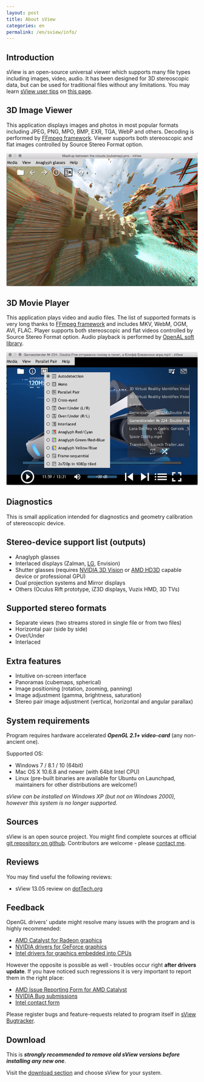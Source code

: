 ```yaml
---
layout: post
title: About sView
categories: en
permalink: /en/sview/info/
---
```


## Introduction
sView is an open-source universal viewer which supports many file types including images, video, audio.
It has been designed for 3D stereoscopic data, but can be used for traditional files without any limitations.
You may learn [sView user tips](/en/sview/usertips) on [this page](/en/sview/usertips).

## 3D Image Viewer
This application displays images and photos in most popular formats including JPEG, PNG, MPO, BMP, EXR, TGA, WebP and others.
Decoding is performed by [FFmpeg framework](http://ffmpeg.org/).
Viewer supports both stereoscopic and flat images controlled by Source Stereo Format option.

<div align='center'><img src='/images/news/sview1508_cubemap.jpg' alt='sView - Image Viewer' /></div>

## 3D Movie Player
This application plays video and audio files.
The list of supported formats is very long thanks to [FFmpeg framework](http://ffmpeg.org/) and includes MKV, WebM, OGM, AVI, FLAC.
Player supports both stereoscopic and flat videos controlled by Source Stereo Format option.
Audio playback is performed by [OpenAL soft library](http://kcat.strangesoft.net/openal.html).

<div align='center'><img src='/images/sview1508_playlist.jpg' alt='sView - Movie Player' /></div>

## Diagnostics
This is small application intended for diagnostics and geometry calibration of stereoscopic device.

## Stereo-device support list (outputs)
* Anaglyph glasses
* Interlaced displays (Zalman, [LG](http://www.lg.com/us/3d-monitors), Envision)
* Shutter glasses (requires [NVIDIA 3D Vision](http://www.nvidia.com/object/3d-vision-main.html) or [AMD HD3D](http://www.amd.com/hd3D) capable device or professional GPU)
* Dual projection systems and Mirror displays
* Others (Oculus Rift prototype, iZ3D displays, Vuzix HMD, 3D TVs)

## Supported stereo formats
* Separate views (two streams stored in single file or from two files)
* Horizontal pair (side by side)
* Over/Under
* Interlaced

## Extra features
* Intuitive on-screen interface
* Panoramas (cubemaps, spherical)
* Image positioning (rotation, zooming, panning)
* Image adjustment (gamma, brightness, saturation)
* Stereo pair image adjustment (vertical, horizontal and angular parallax)

## System requirements
Program requires hardware accelerated _**OpenGL 2.1+ video-card**_ (any non-ancient one).

Supported OS:

* Windows 7 / 8.1 / 10 (64bit)
* Mac OS X 10.6.8 and newer (with 64bit Intel CPU)
* Linux (pre-built binaries are available for Ubuntu on Launchpad, maintainers for other distributions are welcome!)

*sView can be installed on Windows XP (but not on Windows 2000), however this system is no longer supported.*

## Sources
sView is an open source project. You might find complete sources at official [git repository on github](https://github.com/gkv311/sview).
Contributors are welcome - please [contact me](/en/about).

## Reviews
You may find useful the following reviews:

* sView 13.05 review on [dotTech.org](http://dottech.org/110247/windows-review-sview-linux-mac-os-x)

## Feedback
OpenGL drivers' update might resolve many issues with the program and is highly recommended:

* [AMD Catalyst for Radeon graphics](http://www.amd.com/en-us/markets/game/downloads)
* [NVIDIA drivers for GeForce graphics](http://www.geforce.com/drivers)
* [Intel drivers for graphics embedded into CPUs](http://www.intel.com/p/en_US/support)

However the opposite is possible as well - troubles occur right **after drivers update**.
If you have noticed such regressions it is very important to report them in the right place:

* [AMD Issue Reporting Form for AMD Catalyst](http://www.amd.com/report)
* [NVIDIA Bug submissions](http://nvidia-submit.custhelp.com/cgi-bin/nvidia_submit.cfg/php/enduser/std_alp.php)
* [Intel contact form](http://www.intel.com/p/en_US/support/contactsupport)

Please register bugs and feature-requests related to program itself in [sView Bugtracker](https://github.com/gkv311/sview/issues).

## Download
This is _**strongly recommended to remove old sView versions before installing any new one**_.

Visit the [download section](/en/download) and choose sView for your system.
